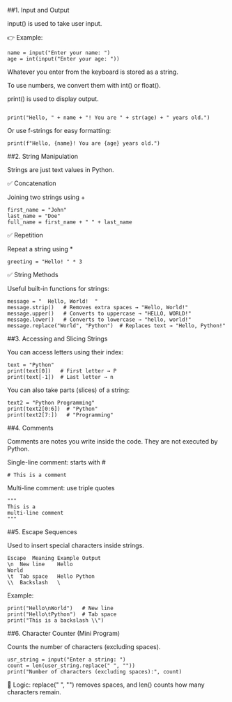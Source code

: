 
##1. Input and Output

input() is used to take user input.

👉 Example:
```
name = input("Enter your name: ")
age = int(input("Enter your age: "))

```
Whatever you enter from the keyboard is stored as a string.

To use numbers, we convert them with int() or float().

print() is used to display output.
```

print("Hello, " + name + "! You are " + str(age) + " years old.")

```
Or use f-strings for easy formatting:
```
print(f"Hello, {name}! You are {age} years old.")
```

##2. String Manipulation

Strings are just text values in Python.

✅ Concatenation

Joining two strings using +
```
first_name = "John"
last_name = "Doe"
full_name = first_name + " " + last_name
```
✅ Repetition

Repeat a string using *
```
greeting = "Hello! " * 3
```
✅ String Methods

Useful built-in functions for strings:
```
message = "  Hello, World!  "
message.strip()   # Removes extra spaces → "Hello, World!"
message.upper()   # Converts to uppercase → "HELLO, WORLD!"
message.lower()   # Converts to lowercase → "hello, world!"
message.replace("World", "Python")  # Replaces text → "Hello, Python!"
```
##3. Accessing and Slicing Strings

You can access letters using their index:
```
text = "Python"
print(text[0])   # First letter → P
print(text[-1])  # Last letter → n
```

You can also take parts (slices) of a string:
```
text2 = "Python Programming"
print(text2[0:6])  # "Python"
print(text2[7:])   # "Programming"
```
##4. Comments

Comments are notes you write inside the code.
They are not executed by Python.

Single-line comment: starts with #
```
# This is a comment
```

Multi-line comment: use triple quotes
```
"""
This is a
multi-line comment
"""
```
##5. Escape Sequences

Used to insert special characters inside strings.
```
Escape	Meaning	Example Output
\n	New line	Hello
World
\t	Tab space	Hello Python
\\	Backslash	\
```

Example:
```
print("Hello\nWorld")   # New line
print("Hello\tPython")  # Tab space
print("This is a backslash \\")
```
##6. Character Counter (Mini Program)

Counts the number of characters (excluding spaces).
```
usr_string = input("Enter a string: ")
count = len(user_string.replace(" ", ""))
print("Number of characters (excluding spaces):", count)
```

🧠 Logic:
replace(" ", "") removes spaces, and len() counts how many characters remain.
